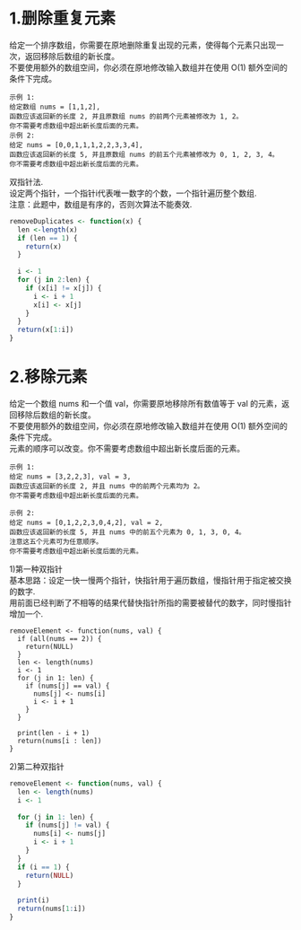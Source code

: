 # 1.删除重复元素    
给定一个排序数组，你需要在原地删除重复出现的元素，使得每个元素只出现一次，返回移除后数组的新长度。  
不要使用额外的数组空间，你必须在原地修改输入数组并在使用 O(1) 额外空间的条件下完成。  
```
示例 1:
给定数组 nums = [1,1,2], 
函数应该返回新的长度 2, 并且原数组 nums 的前两个元素被修改为 1, 2。 
你不需要考虑数组中超出新长度后面的元素。  
示例 2:  
给定 nums = [0,0,1,1,1,2,2,3,3,4],  
函数应该返回新的长度 5, 并且原数组 nums 的前五个元素被修改为 0, 1, 2, 3, 4。  
你不需要考虑数组中超出新长度后面的元素。  
```
双指针法.  
设定两个指针，一个指针i代表唯一数字的个数，一个指针遍历整个数组.  
注意：此题中，数组是有序的，否则次算法不能奏效.  
```r
removeDuplicates <- function(x) {
  len <-length(x)
  if (len == 1) {
    return(x)
  }
  
  i <- 1
  for (j in 2:len) {
    if (x[i] != x[j]) {
      i <- i + 1
      x[i] <- x[j]
    }
  }
  return(x[1:i])
}
```
# 2.移除元素  
给定一个数组 nums 和一个值 val，你需要原地移除所有数值等于 val 的元素，返回移除后数组的新长度。  
不要使用额外的数组空间，你必须在原地修改输入数组并在使用 O(1) 额外空间的条件下完成。  
元素的顺序可以改变。你不需要考虑数组中超出新长度后面的元素。  
```
示例 1:
给定 nums = [3,2,2,3], val = 3,
函数应该返回新的长度 2, 并且 nums 中的前两个元素均为 2。
你不需要考虑数组中超出新长度后面的元素。

示例 2:
给定 nums = [0,1,2,2,3,0,4,2], val = 2,
函数应该返回新的长度 5, 并且 nums 中的前五个元素为 0, 1, 3, 0, 4。
注意这五个元素可为任意顺序。
你不需要考虑数组中超出新长度后面的元素。
```
1)第一种双指针  
基本思路：设定一快一慢两个指针，快指针用于遍历数组，慢指针用于指定被交换的数字.  
用前面已经判断了不相等的结果代替快指针所指的需要被替代的数字，同时慢指针增加一个.
```
removeElement <- function(nums, val) {
  if (all(nums == 2)) {
    return(NULL)
  }
  len <- length(nums)
  i <- 1
  for (j in 1: len) {
    if (nums[j] == val) {
      nums[j] <- nums[i]
      i <- i + 1
    }
  }
  
  print(len - i + 1)
  return(nums[i : len])
}
```
2)第二种双指针  
```r
removeElement <- function(nums, val) {
  len <- length(nums)
  i <- 1
  
  for (j in 1: len) {
    if (nums[j] != val) {
      nums[i] <- nums[j]
      i <- i + 1
    }
  }
  if (i == 1) {
    return(NULL)
  }
  
  print(i)
  return(nums[1:i])
}

```
